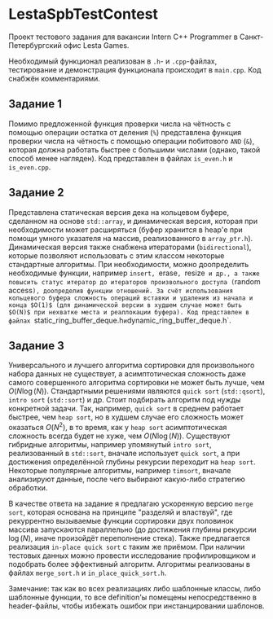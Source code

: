 # LestaSpbTestContest

Проект тестового задания для вакансии Intern C++ Programmer в Санкт-Петербургский офис Lesta Games.

Необходимый функционал реализован в `.h`- и `.cpp`-файлах, тестирование и демонстрация функционала происходит в `main.cpp`. Код снабжён комментариями.

## Задание 1
Помимо предложенной функция проверки числа на чётность с помощью операции остатка от деления (`%`) представлена функция проверки числа на чётность с помощью операции побитового `AND` (`&`), которая должна работать быстрее с большими числами (однако, такой способ менее нагляден). Код представлен в файлах `is_even.h` и `is_even.cpp`.

## Задание 2
Представлена статическая версия дека на кольцевом буфере, сделанном на основе `std::array`, и динамическая версия, которая при необходимости может расширяться (буфер хранится в heap'е при помощи умного указателя на массив, реализованного в `array_ptr.h`). Динамическая версия также снабжена итераторами (`bidirectional`), которые позволяют использовать с этим классом некоторые стандартные алгоритмы. При необходимости, можно доопределить необходимые функции, например `insert, `erase`, `resize` и др., а также повысить статус итератор до итераторов произвольного доступа (`random access`), доопределив функции отношений. За счёт использования кольцевого буфера сложность операций вставки и удаления из начала и конца $O(1)$ (для динамической версии в худшем случае может быть $O(N)$ при нехватке места и реаллокации буфера). Код представлен в файлах `static_ring_buffer_deque.h` и `dynamic_ring_buffer_deque.h`.

## Задание 3
Универсального и лучшего алгоритма сортировки для произвольного набора данных не существует, а асимптотическая сложность даже самого совершенного алгоритма сортировки не может быть лучше, чем $O(N \log(N))$. Стандартными решениями являются `quick sort` (`std::qsort`), `intro sort` (`std::sort`) и др. Стоит подбирать алгоритм под нужды конкретной задачи. Так, например, `quick sort` в среднем работает быстрее, чем `heap sort`, но в худшем случае его сложность может оказаться $O(N^2)$, в то время, как у `heap sort` асимптотическая сложность всегда будет не хуже, чем $O(N \log(N))$. Существуют гибридные алгоритмы, например упомянутый `intro sort`, реализованный в `std::sort`, вначале использует `quick sort`, а при достижения определённой глубины рекурсии переходит на `heap sort`. Некоторые популярные алгоритмы, например `timsort`, вначале анализируют данные, после чего выбирают какую-либо стратегию обработки.

В качестве ответа на задание я предлагаю ускоренную версию `merge sort`, которая основана на принципе "разделяй и властвуй", где рекуррентно вызываемые функции сортировки двух половинок массива запускаются параллельно (до достижения глубины рекурсии $\log(N)$, иначе произойдёт переполнение стека). Также предлагается реализация `in-place quick sort` с таким же приёмом. При наличии тестовых данных можно провести исследование профилировщиком и подобрать более эффективный алгоритм. Алгоритмы реализованы в файлах `merge_sort.h` и `in_place_quick_sort.h`.

Замечание: так как во всех реализациях либо шаблонные классы, либо шаблонные функции, то все definition'ы помещены непосредственно в header-файлы, чтобы избежать ошибок при инстанцировании шаблонов.
